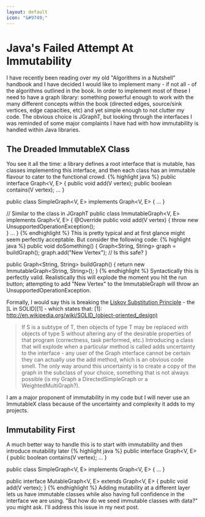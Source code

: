 ```yaml
---
layout: default
icon: "&#9749;"
---
```

Java's Failed Attempt At Immutability
====================================
I have recently been reading over my old "Algorithms in a Nutshell" handbook and I have decided I would like to implement many - if not all - of the algorithms outlined in the book. In order to implement most of these I need to have a graph library: something powerful enough to work with the many different concepts within the book (directed edges, source/sink vertices, edge capacities, etc) and yet simple enough to not clutter my code. The obvious choice is JGraphT, but looking through the interfaces I was reminded of some major complaints I have had with how immutability is handled within Java libraries.

The Dreaded ImmutableX Class
---------------------------
You see it all the time: a library defines a root interface that is mutable, has classes implementing this interface, and then each class has an immutable flavour to cater to the functional crowd.
{% highlight java %}
public interface Graph<V, E> {
    public void add(V vertex);
    public boolean contains(V vertex);
    ...
}

public class SimpleGraph<V, E> implements Graph<V, E> {
    ...
}

// Similar to the class in JGraphT
public class ImmutableGraph<V, E> implements Graph<V, E> {
    @Override
    public void add(V vertex) {
        throw new UnsupportedOperationException();   
    } 
    ...
}
{% endhighlight %}
This is pretty typical and at first glance might seem perfectly acceptable. But consider the following code:
{% highlight java %}
public void doSomething() {
    Graph<String, String> graph = buildGraph();
    graph.add("New Vertex"); // Is this safe?
}

public Graph<String, String> buildGraph() {
    return new ImmutableGraph<String, String>();
}
{% endhighlight %}
Syntactically this is perfectly valid. Realistically this will explode the moment you hit the run button; attempting to add "New Vertex" to the ImmutableGraph will throw an UnsupportedOperationException.

Formally, I would say this is breaking the [Liskov Substitution Principle](http://en.wikipedia.org/wiki/Liskov_substitution_principle) - the [L in SOLID][1] - which states that:
[1]: http://en.wikipedia.org/wiki/SOLID_(object-oriented_design)
> If S is a subtype of T, then objects of type T may be replaced with objects of type S without altering any of the desirable properties of that program (correctness, task performed, etc.)
Introducing a class that will explode when a particular method is called adds uncertainty to the interface - any user of the Graph interface cannot be certain they can actually use the add method, which is an obvious code smell. The only way around this uncertainty is to create a copy of the graph in the subclass of your choice, something that is not always possible (is my Graph a DirectedSimpleGraph or a WeightedMultiGraph?).

I am a major proponent of immutability in my code but I will never use an ImmutableX class because of the uncertainty and complexity it adds to my projects.

Immutability First
-----------------
A much better way to handle this is to start with immutability and then introduce mutability later
{% highlight java %}
public interface Graph<V, E> {
    public boolean contains(V vertex);
    ...
}

public class SimpleGraph<V, E> implements Graph<V, E> {
    ...
}

public interface MutableGraph<V, E> extends Graph<V, E> {
    public void add(V vertex);
}
{% endhighlight %}
Adding mutability at a different layer lets us have immutable classes while also having full confidence in the interface we are using. "But how do we seed immutable classes with data?" you might ask. I'll address this issue in my next post.
